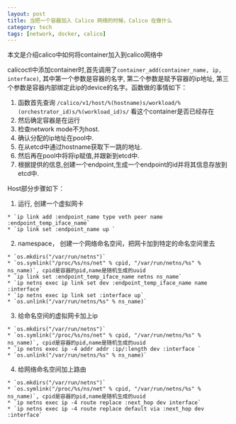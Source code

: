 ```yaml
---
layout: post
title: 当把一个容器加入 Calico 网络的时候，Calico 在做什么
category: tech
tags: [network, docker, calico]
---
```


本文是介绍calico中如何将container加入到calico网络中

calicoctl中添加container时,首先调用了`container_add(container_name, ip, interface)`, 其中第一个参数是容器的名字, 第二个参数是赋予容器的ip地址, 第三个参数是容器内部绑定此ip的device的名字。函数做的事情如下：

  1. 函数首先查询 `/calico/v1/host/%(hostname)s/workload/%(orchestrator_id)s/%(workload_id)s/` 看这个container是否已经存在
  2. 然后确定容器是在运行
  3. 检查network mode不为host.
  4. 确认分配的ip地址在pool中.
  5. 在从etcd中通过hostname获取下一跳的地址.
  6. 然后再在pool中将将ip赋值,并跟新到etcd中.
  7. 根据提供的信息,创建一个endpoint,生成一个endpoint的id并将其信息存放到etcd中.

Host部分步骤如下：

  1. 运行, 创建一个虚拟网卡

    * `ip link add :endpoint_name type veth peer name :endpoint_temp_iface_name`
    * `ip link set :endpoint_name up `

  2. namespace， 创建一个网络命名空间，把网卡加到特定的命名空间里去

    * `os.mkdirs("/var/run/netns")`
    * `os.symlink("/proc/%s/ns/net" % cpid, "/var/run/netns/%s" % ns_name)`, cpid是容器的pid,name是随机生成的uuid
    * `ip link set :endpoint_temp_iface_name netns ns_name`
    * `ip netns exec ip link set dev :endpoint_temp_iface_name name :interface`
    * `ip netns exec ip link set :interface up`
    * `os.unlink("/var/run/netns/%s" % ns_name)`

  3. 给命名空间的虚拟网卡加上ip

    * `os.mkdirs("/var/run/netns")`
    * `os.symlink("/proc/%s/ns/net" % cpid, "/var/run/netns/%s" % ns_name)`, cpid是容器的pid,name是随机生成的uuid
    * `ip netns exec ip -4 addr addr :ip/:length dev :interface `
    * `os.unlink("/var/run/netns/%s" % ns_name)`

  4. 给网络命名空间加上路由

    * `os.mkdirs("/var/run/netns")`
    * `os.symlink("/proc/%s/ns/net" % cpid, "/var/run/netns/%s" % ns_name)`, cpid是容器的pid,name是随机生成的uuid
    * `ip netns exec ip -4 route replace :next_hop dev interface`
    * `ip netns exec ip -4 route replace default via :next_hop dev :interface`
